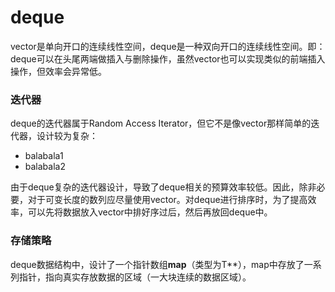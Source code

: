# deque
vector是单向开口的连续线性空间，deque是一种双向开口的连续线性空间。即：deque可以在头尾两端做插入与删除操作，虽然vector也可以实现类似的前端插入操作，但效率会异常低。

### 迭代器
deque的迭代器属于Random Access Iterator，但它不是像vector那样简单的迭代器，设计较为复杂：
* balabala1
* balabala2

由于deque复杂的迭代器设计，导致了deque相关的预算效率较低。因此，除非必要，对于可变长度的数列应尽量使用vector。对deque进行排序时，为了提高效率，可以先将数据放入vector中排好序过后，然后再放回deque中。

### 存储策略
deque数据结构中，设计了一个指针数组**map**（类型为T\*\*），map中存放了一系列指针，指向真实存放数据的区域（一大块连续的数据区域）。
